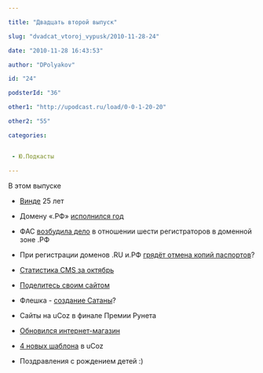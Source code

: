 ```yaml
---

title: "Двадцать второй выпуск"

slug: "dvadcat_vtoroj_vypusk/2010-11-28-24"

date: "2010-11-28 16:43:53"

author: "DPolyakov"

id: "24"

podsterId: "36"

other1: "http://upodcast.ru/load/0-0-1-20-20"

other2: "55"

categories:


 - Ю.Подкасты

---
```

В этом выпуске

*   [Винде](http://ru.wikipedia.org/wiki/Windows "http://ru.wikipedia.org/wiki/Windows") 25 лет
*   Домену «.РФ» [исполнился год](http://www.cnews.ru/news/line/index.shtml?2010/11/25/417361 "http://www.cnews.ru/news/line/index.shtml?2010/11/25/417361")
*   ФАС [возбудила дело](http://www.fas.gov.ru/fas-news/fas-news_31178.html "http://www.fas.gov.ru/fas-news/fas-news_31178.html") в отношении шести регистраторов в доменной зоне .РФ
*   При регистрации доменов .RU и.РФ [грядёт отмена копий паспортов](http://habrahabr.ru/company/netfox/blog/108482/ "http://habrahabr.ru/company/netfox/blog/108482/")?
*   [Статистика CMS за октябрь](http://itrack.ru/research/cmsrate/ "http://itrack.ru/research/cmsrate/")
*   [Поделитесь своим сайтом](http://clubs.ya.ru/company/replies.xml?item_no=31133 "http://clubs.ya.ru/company/replies.xml?item_no=31133")
*   Флешка - [создание Сатаны](http://supreme2.ru/svyashhenniki-nazvali-usb-port-tvoreniem-satany/ "http://supreme2.ru/svyashhenniki-nazvali-usb-port-tvoreniem-satany/")?

*   Сайты на uCoz в финале Премии Рунета
*   [Обновился интернет-магазин](http://forum.ucoz.ru/forum/43-32287-1 "http://forum.ucoz.ru/forum/43-32287-1")
*   [4 новых шаблона](http://twitter.com/ucoz_ru/statuses/7471013667278848 "http://twitter.com/ucoz_ru/statuses/7471013667278848") в uCoz
*   Поздравления с рождением детей :)